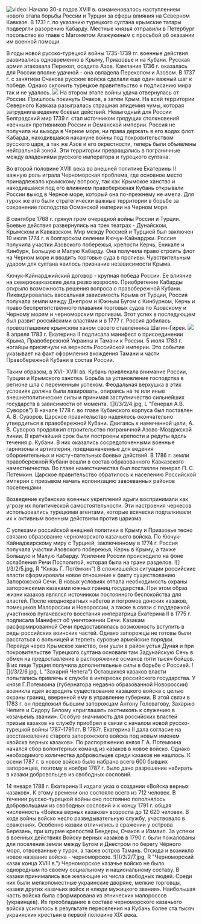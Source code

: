 ![video:](https://rutube.ru/video/4741ab7b33a01ebb2575eac2fd84a57e/ "")
Начало 30-х годов XVIII в. ознаменовалось наступлением нового этапа борьбы России и Турции за сферы влияния на Северном Кавказе. В 1731 г. по указанию турецкого султана крымские татары подвергли разорению Кабарду. Местные князья отправили в Петербург посольство во главе с Магометом Атажукиным с просьбой об оказании им военной помощи. 

В годы новой русско-турецкой войны 1735-1739 гг. военные действия развивались одновременно в Крыму, Приазовье и на Кубани. Русская армия атаковала Перекоп, осадила Азов. Кампания 1736 г. оказалась для России вполне удачной - она овладела Перекопом и Азовом. В 1737 г. с занятием Очакова русские войска сделали еще один важный шаг к победе. Однако склонить турецкое правительство к подписанию мира так и не удалось.
![](/3/2/1.jpg "")
 На втором этапе войны удача отвернулась от России. Пришлось покинуть Очаков, а затем Крым. На всей территории Северного Кавказа разыгралась страшная эпидемия чумы, которая затруднила ведение боевых действий. Невыгодный для России Белградский мир 1739 г. стал источником грядущих столкновений «вечных» противников России и Османской империи. Россия не получила ни выхода в Черное море, ни права держать в его водах флот. Кабарда, находившаяся накануне войны под покровительством русского царя, а так же Азов и его окрестности, теперь были объявлены нейтральной зоной. Эти территории превращались в пограничные между владениями русского императора и турецкого султана.

 Во второй половине ХVIII века во внешней политике Екатерины II важную роль играла Черноморская проблема, где основное место принадлежало крымскому вопросу, так как Крымское ханство и находившаяся под его влиянием правобережная Кубань открывали России выход в Черное море, который она по-прежнему не имела. Для турок же это были стратегически важные территории в борьбе за сохранение господства Османской империи на Черном море. 

В сентябре 1768 г. грянул гром очередной войны России и Турции. Боевые действия развернулись на трех театрах - Дунайском, Крымском и Кавказском. Мир между Россией и Турцией был заключен 10 июля 1774 г. в болгарском селении Кючук-Кайнарджи. Россия получила участки Азовского побережья, крепости Керчь, Еникале и Кинбурн, Большую и Малую Кабарду. Она получила право строить флот на Черном море и вводить торговые суда в проливы. Чувствительным ударом для султана явилось признание независимости Крыма.  

Кючук-Кайнарджийский договор - крупная победа России. Ее влияние на северокавказские дела резко возросло. Приобретение Кабарды открыло возможность решения вопроса о правобережной Кубани. Ликвидировалась вассальная зависимость Крыма от Турции, Россия получала земли между Днепром и Южным Бугом с Кинбурном, Керчь и право беспрепятственного плавания торговых судов по Азовскому и Черному морям и черноморским проливам. Этот успех в последующем был развит российскими властями и в 1777 г. Россия добилась провозглашение крымским ханом своего ставленника Шагин-Гирея.
![](/3/2/3.jpg "")
8 апреля 1783 г. Екатерина II подписала манифест о присоединении Крыма, Правобережной Украины и Тамани к России. 5 июля 1783 г. ногайцы присягнули на верность Российской империи. Это событие указывает на факт оформления вхождения Тамани и части Правобережной Кубани в состав России. 

 Таким образом, в ХVI- ХVIII вв. Кубань привлекала внимание России, Турции и Крымского ханства. Борьба за установление господства в регионе шла с переменным успехом. Феодальная верхушка в этих условиях должна была лавировать, опираясь на те или иные внешнеполитические силы и принимая заступничество сильнейших государств в зависимости от момента.
![](/3/2/4.jpg, L "Генерал А.В. Суворов")
В начале 1778 г. во главе Кубанского корпуса был поставлен А. В. Суворов. Царское правительство надеялось окончательно утвердиться в правобережной Кубани. Двигаясь к намеченной цели, А. В. Суворов продолжил строительство пограничной Азово-Моздокской линии. В кратчайший срок были построены крепости и редуты вдоль течения р. Кубани. В них оказались сосредоточенными военные гарнизоны и артиллерия, предназначенные для ведения оборонительных и насту¬пательных боевых действий. В 1786 г. земли правобережной Кубани вошли в состав образованного Кавказского наместничества. Во главе наместничества был поставлен генерал П. С. Потемкин. Царское правительство обратилось к населению Российской империи с призывом начать колонизацию завоеванных районов поселенцами.

Возведение кубанских военных укреплений адыги воспринимали как угрозу их политической самостоятельности. Эти настроения черкесов использовались турецкими агентами, которые всячески подталкивали их к активным военным действиям против царизма.

С успехами российской внешней политики в Крыму и Приазовье тесно связано образование черноморского казачьего войска. По Кючук-Кайнаджирскому миру с Турцией, заключенному в 1774 г. Россия получала участки Азовского побережья, Керчь в Крыму, а также Большую и Малую Кабарду. Усиление России происходило на фоне ослабления Речи Посполитой, которая была на грани разделов. 
![](/3/2/5.jpg, R "Князь Г. Потёмкин")
В сложившейся ситуации российские власти cформировали новое отношение к факту существованию Запорожской Сечи. В новых условиях отпала необходимость охраны запорожскими казаками южных границ государства. При этом образ жизни казаков являлся источником постоянного беспокойства для властей. После неоднократных набегов и погромов донских казаков, помещиков Малороссии и Новороссии, а также в связи с поддержкой участников пугачевского восстания императрица Екатерина II в 1775 г. подписала Манифест об уничтожении Сечи. Казакам расформированной Сечи предоставлялась возможность вступить в ряды российских воинских частей. Однако запорожцы не готовы были расстаться с вольницей и терпеть суровые армейские порядки. Перейдя через Крымское ханство, они ушли в район устья Дуная и при покровительстве Турецкого султана основали там Задунайскую Сечь в обмен на предоставление в распоряжение османов пяти тысяч бойцов. В их лице Турция получила дополнительные силы в борьбе с Россией.
![](/3/2/6.jpg, L "Захарий Чепега")
Оставшихся казаков власти попытались привлечь к службе в интересах российского государства. У князя Г.Потемкина (губернатора недавно образованной Новороссии)  возникла идея возродить существование казацкого войска с целью охраны границ, вверенной ему в управление губернии. В этой связи в 1783 г. он предложил бывшим запорожцам Антону Головатову, Захарию Чепиге и Сидору Белому «приглашать охотниковъ к служению в козачьемъ звании». Особую значимость для российских властей  призыв казаков на службу приобрел в связи с началом новой русско-турецкой войны 1787-1791 гг. В 1787г. Екатерина II дала согласие на восстановление старого запорожского войска под новым именем «войска верных казаков». По  распоряжению князя Г.А. Потемкина начался сбор волонтерных команд из казаков в новое войско. Однако необходимого количества добровольцев среди казаков не нашлось. К осени 1787 г. в новое войско было набрано всего 600 бывших запорожцев, поэтому в  ноябре 1787 г. было дано разрешение набирать в казаки добровольцев из свободных сословий. 

14 января 1788 г. Екатерина II издала указ о создании «Войска верных казаков». К этому времени оно состояло всего из 712 человек. В течении русско-турецкой войны оно постоянно пополнялось добровольцами из свободных сословий и к концу 1791 г. общая численность «Войска верных казаков» возросла до 12 620 человек. В ходе войны войско несло разведывательную службу, участвовало в сражениях. Особенно казаки отличились в сражении у острова Березань, при штурме крепостей Бендеры, Очаков и Измаил. За успехи в военных действиях Войску верных казаков  в 1790 г. были пожалованы для поселения земли между Бугом и Днестром по берегу Чёрного моря, отвоеванные у турок, а также остров Тамань. Отсюда и возникло новое название войска - черноморское.
![](/3/2/7.jpg, R "Черноморский казак конца ХVIII в.")
Черноморское казачье войско не было однородным по своему социальному и национальному составу. В казаки принимались все желающие из числа свободных людей. Среди них были мелкопоместные украинские дворяне, мелкие торговцы, казаки других казачьих войск и «люди мужицкого звания». Наибольшая часть войска была сформирована из этнических малороссов (украинцев). Их преобладание в составе черноморского казачьего войска усилилось в результате переселения на Кубань более ста тысяч украинских крестьян в первой половине ХIХ века. 